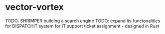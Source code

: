 
# vector-vortex
TODO: SHRIMPER building a search engine 
TODO:  expand its funcionalities for DISPATCHIT system for IT support ticket assignment - designed in Rust

